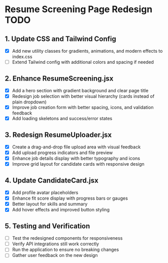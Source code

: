 # Resume Screening Page Redesign TODO

## 1. Update CSS and Tailwind Config
- [x] Add new utility classes for gradients, animations, and modern effects to index.css
- [ ] Extend Tailwind config with additional colors and spacing if needed

## 2. Enhance ResumeScreening.jsx
- [x] Add a hero section with gradient background and clear page title
- [x] Redesign job selection with better visual hierarchy (cards instead of plain dropdown)
- [x] Improve job creation form with better spacing, icons, and validation feedback
- [x] Add loading skeletons and success/error states

## 3. Redesign ResumeUploader.jsx
- [x] Create a drag-and-drop file upload area with visual feedback
- [x] Add upload progress indicators and file preview
- [x] Enhance job details display with better typography and icons
- [x] Improve grid layout for candidate cards with responsive design

## 4. Update CandidateCard.jsx
- [x] Add profile avatar placeholders
- [x] Enhance fit score display with progress bars or gauges
- [x] Better layout for skills and summary
- [x] Add hover effects and improved button styling

## 5. Testing and Verification
- [ ] Test the redesigned components for responsiveness
- [ ] Verify API integrations still work correctly
- [ ] Run the application to ensure no breaking changes
- [ ] Gather user feedback on the new design
